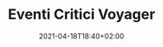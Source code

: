 ---
title: Eventi Critici Voyager
description: Anomalie critiche sulla Cl.Voyager
date: 2021-04-18T18:40+02:00
draft: false
collapsible: true
weight: 2
---